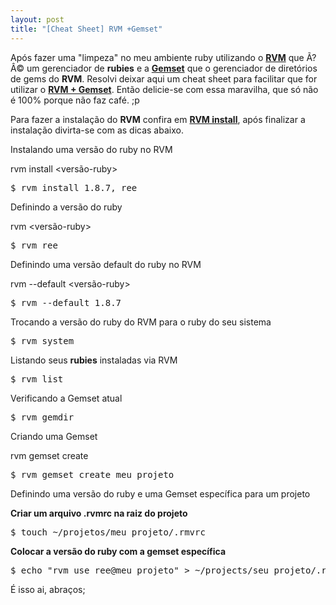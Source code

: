 ```yaml
---
layout: post
title: "[Cheat Sheet] RVM +Gemset"
---
```


Após fazer uma "limpeza" no meu ambiente ruby utilizando o **[RVM](http://rvm.beginrescueend.com/rvm/)** que Ã?Â© um  gerenciador de **rubies**  e a **[Gemset](http://rvm.beginrescueend.com/gemsets/)** que o gerenciador de diretórios de gems do **RVM**.
Resolvi deixar aqui um cheat sheet para facilitar que for utilizar o  **[RVM + Gemset](http://rvm.beginrescueend.com/)**.
Então delicie-se com essa maravilha, que só não é 100% porque não faz café. ;p

Para fazer a instalação do **RVM** confira em **[RVM install](http://rvm.beginrescueend.com/rvm/install/)**, após finalizar a instalação divirta-se com as dicas abaixo.

Instalando uma versão do ruby no RVM

rvm install <versão-ruby>

<pre class="terminal">
$ rvm install 1.8.7, ree
</pre>

Definindo a versão do ruby

rvm <versão-ruby>

<pre class="terminal">
$ rvm ree
</pre>

Definindo uma versão default do ruby no RVM

rvm --default <versão-ruby>

<pre class="terminal">
$ rvm --default 1.8.7
</pre>

Trocando a versão do ruby do RVM  para o ruby do seu sistema

<pre class="terminal">
$ rvm system
</pre>

Listando seus **rubies** instaladas via RVM

<pre class="terminal">
$ rvm list
</pre>

Verificando a Gemset atual

<pre class="terminal">
$ rvm gemdir
</pre>

Criando uma Gemset

rvm gemset create *<nome>*

<pre class="terminal">
$ rvm gemset create meu_projeto
</pre>

Definindo uma versão do ruby e uma Gemset específica para um projeto

**Criar  um arquivo .rvmrc na raiz do projeto**

<pre class="terminal">
$ touch ~/projetos/meu_projeto/.rmvrc
</pre>

**Colocar a versão do ruby com a gemset específica**

<pre class="terminal">
$ echo "rvm use ree@meu_projeto" > ~/projects/seu_projeto/.rvmrc
</pre>

É isso ai, abraços;
